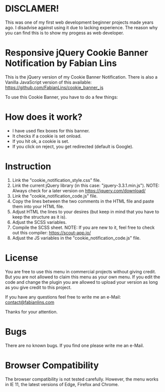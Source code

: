# DISCLAMER!
This was one of my first web development beginner projects made years ago. I disadvise against using it due to lacking experience. The reason why you can find this is to show my progess as web developer.

# Responsive jQuery Cookie Banner Notification by Fabian Lins
This is the jQuery version of my Cookie Banner Notification. There is also a Vanilla JavaScript version of this available:
https://github.com/FabianLins/cookie_banner_js

To use this Cookie Banner, you have to do a few things:

# How does it work?
- I have used flex boxes for this banner.
- It checks if a cookie is set onload.
- If you hit ok, a cookie is set.
- If you click on reject, you get redirected (default is Google).

# Instruction
1. Link the "cookie_notification_style.css" file.
2. Link the current jQuery library (in this case: "jquery-3.3.1.min.js").
  NOTE: Always check for a later version on https://jquery.com/download/
3. Link the "cookie_notification_code.js" file.
4. Copy the lines between the two comments in the HTML file and paste them into your HTML file.
5. Adjust HTML the lines to your desires (but keep in mind that you have to keep the structure as it is).
6. Adjust the SCSS variables.
7. Compile the SCSS sheet.
  NOTE: If you are new to it, feel free to check out this compiler: https://scout-app.io/
7. Adjust the JS variables in the "cookie_notification_code.js" file.

# License
You are free to use this menu in commercial projects without giving credit.
But you are not allowed to claim this menu as your own menu.
If you edit the code and change the plugin you are allowed to upload your version as long as you give credit to this project.

If you have any questions feel free to write me an e-Mail:
contact@fabianlins.com

Thanks for your attention.

# Bugs
There are no known bugs. If you find one please write me an e-Mail.

# Browser Compatibility
The browser compatibility is not tested carefully. However, the menu works in IE 11, the latest versions of Edge, Firefox and Chrome.
